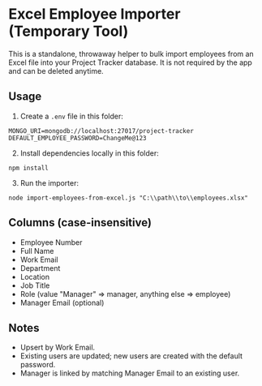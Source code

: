 # Excel Employee Importer (Temporary Tool)

This is a standalone, throwaway helper to bulk import employees from an Excel file into your Project Tracker database. It is not required by the app and can be deleted anytime.

## Usage

1. Create a `.env` file in this folder:
```
MONGO_URI=mongodb://localhost:27017/project-tracker
DEFAULT_EMPLOYEE_PASSWORD=ChangeMe@123
```

2. Install dependencies locally in this folder:
```
npm install
```

3. Run the importer:
```
node import-employees-from-excel.js "C:\\path\\to\\employees.xlsx"
```

## Columns (case-insensitive)
- Employee Number
- Full Name
- Work Email
- Department
- Location
- Job Title
- Role (value "Manager" => manager, anything else => employee)
- Manager Email (optional)

## Notes
- Upsert by Work Email.
- Existing users are updated; new users are created with the default password.
- Manager is linked by matching Manager Email to an existing user.



